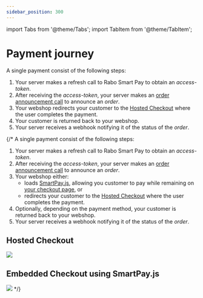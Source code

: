 ```yaml
---
sidebar_position: 300
---
```


import Tabs from '@theme/Tabs';
import TabItem from '@theme/TabItem';

# Payment journey

A single payment consist of the following steps:

1. Your server makes a refresh call to Rabo Smart Pay to obtain an _access-token_.
2. After receiving the _access-token_, your server makes an [order announcement call](#) to announce an _order_.
3. Your webshop redirects your customer to the [Hosted Checkout](./choosing-an-integration/hosted-checkout.md) where
the user completes the payment.
4. Your customer is returned back to your webshop.
5. Your server receives a webhook notifying it of the status of the _order_.




{/*
A single payment consist of the following steps:

1. Your server makes a refresh call to Rabo Smart Pay to obtain an _access-token_.
2. After receiving the _access-token_, your server makes an [order announcement call](#) to announce an _order_.
3. Your webshop either:
    - loads [SmartPay.js](#), allowing you customer to pay while remaining on [your checkout page](#), or
    - redirects your customer to the [Hosted Checkout](#) where the user completes the payment.
4. Optionally, depending on the payment method, your customer is returned back to your webshop.
5. Your server receives a webhook notifying it of the status of the _order_.

## Hosted Checkout
![](img/hosted-checkout-sequence-diagram.svg)

## Embedded Checkout using SmartPay.js
![](img/embedded-checkout-sequence-diagram.svg)
*/}